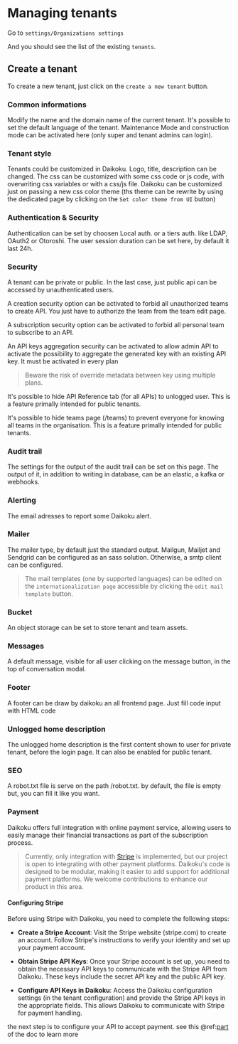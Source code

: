 # Managing tenants

Go to `settings/Organizations settings`

And you should see the list of the existing `tenants`.

## Create a tenant

To create a new tenant, just click on the `create a new tenant` button.

### Common informations

Modify the name and the domain name of the current tenant.
It's possible to set the default language of the tenant.
Maintenance Mode and construction mode can be activated here (only super and tenant admins can login).


### Tenant style

Tenants could be customized in Daikoku.
Logo, title, description can be changed.
The css can be customized with some css code or js code, with overwriting css variables or with a css/js file.
Daikoku can be customized just on passing a new css color theme (ths theme can be rewrite by using the dedicated page by clicking on the `Set color theme from UI` button)

### Authentication & Security


Authentication can be set by choosen Local auth. or a tiers auth. like LDAP, OAuth2 or Otoroshi.
The user session duration can be set here, by default it last 24h.

### Security

A tenant can be private or public. In the last case, just public api can be accessed by unauthenticated users.

A creation security option can be activated to forbid all unauthorized teams to create API. You just have to authorize the team from the team edit page.

A subscription security option can be activated to forbid all personal team to subscribe to an API.

An API keys aggregation security can be activated to allow admin API to activate the possibility to aggregate the generated key with an existing API key. It must be activated in every plan

> Beware the risk of override metadata between key using multiple plans. 

It's possible to hide API Reference tab (for all APIs) to unlogged user. This is a feature primally intended for public tenants.

It's possible to hide teams page (/teams) to prevent everyone for knowing all teams in the organisation. This is a feature primally intended for public tenants.

### Audit trail

The settings for the output of the audit trail can be set on this page.
The output of it, in addition to writing in database, can be an elastic, a kafka or webhooks.

### Alerting
The email adresses to report some Daikoku alert.

### Mailer
The mailer type, by default just the standard output. 
Mailgun, Mailjet and Sendgrid can be configured as an sass solution.
Otherwise, a smtp client can be configured.

> The mail templates (one by supported languages) can be edited on the `internationalization page` accessible by clicking the `edit mail template` button.


### Bucket
An object storage can be set to store tenant and team assets.
### Messages

A default message, visible for all user clicking on the message button, in the top of conversation modal.

### Footer

A footer can be draw by daikoku an all frontend page. Just fill code input with HTML code

### Unlogged home description
The unlogged home description is the first content shown to user for private tenant, before the login page.
It can also be enabled for public tenant.

### SEO
A robot.txt file is serve on the path /robot.txt. by default, the file is empty but, you can fill it like you want.

### Payment

Daikoku offers full integration with online payment service, allowing users to easily manage their financial transactions as part of the subscription process. 

> Currently, only integration with [Stripe](https://stripe.com) is implemented, but our project is open to integrating with other payment platforms. Daikoku's code is designed to be modular, making it easier to add support for additional payment platforms. We welcome contributions to enhance our product in this area.

#### Configuring Stripe

Before using Stripe with Daikoku, you need to complete the following steps:

  * **Create a Stripe Account**: Visit the Stripe website (stripe.com) to create an account. Follow Stripe's instructions to verify your identity and set up your payment account.

  * **Obtain Stripe API Keys**: Once your Stripe account is set up, you need to obtain the necessary API keys to communicate with the Stripe API from Daikoku. These keys include the secret API key and the public API key.

  * **Configure API Keys in Daikoku**: Access the Daikoku configuration settings (in the tenant configuration) and provide the Stripe API keys in the appropriate fields. This allows Daikoku to communicate with Stripe for payment handling.

the next step is to configure your API to accept payment. see this @ref:[part](../producerusage/1-apis.md) of the doc to learn more